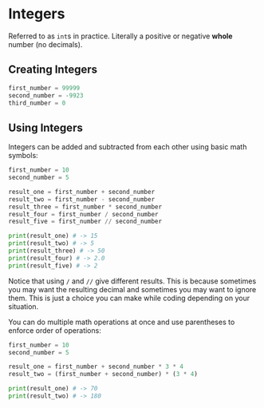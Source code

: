 # Integers

Referred to as `int`s in practice. Literally a positive or negative **whole** number (no decimals).

## Creating Integers

```python
first_number = 99999
second_number = -9923
third_number = 0
```

## Using Integers

Integers can be added and subtracted from each other using basic math symbols:

```python
first_number = 10
second_number = 5

result_one = first_number + second_number
result_two = first_number - second_number
result_three = first_number * second_number
result_four = first_number / second_number
result_five = first_number // second_number

print(result_one) # -> 15
print(result_two) # -> 5
print(result_three) # -> 50
print(result_four) # -> 2.0
print(result_five) # -> 2
```

Notice that using `/` and `//` give different results. This is because sometimes you may want the resulting decimal and sometimes you may want to ignore them. This is just a choice you can make while coding depending on your situation. 

You can do multiple math operations at once and use parentheses to enforce order of operations:

```python
first_number = 10
second_number = 5

result_one = first_number + second_number * 3 * 4
result_two = (first_number + second_number) * (3 * 4)

print(result_one) # -> 70
print(result_two) # -> 180
```